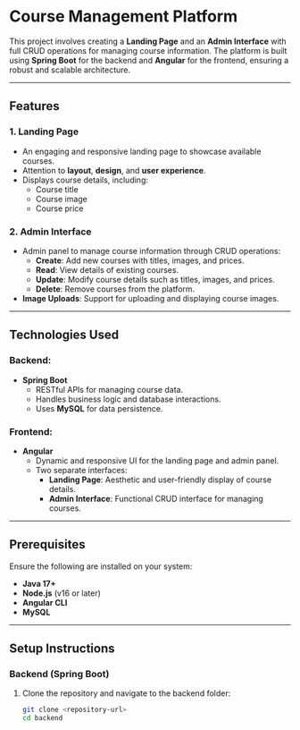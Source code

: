 # Course Management Platform

This project involves creating a **Landing Page** and an **Admin Interface** with full CRUD operations for managing course information. The platform is built using **Spring Boot** for the backend and **Angular** for the frontend, ensuring a robust and scalable architecture.

---

## Features

### 1. Landing Page
- An engaging and responsive landing page to showcase available courses.
- Attention to **layout**, **design**, and **user experience**.
- Displays course details, including:
  - Course title
  - Course image
  - Course price

### 2. Admin Interface
- Admin panel to manage course information through CRUD operations:
  - **Create**: Add new courses with titles, images, and prices.
  - **Read**: View details of existing courses.
  - **Update**: Modify course details such as titles, images, and prices.
  - **Delete**: Remove courses from the platform.
- **Image Uploads**: Support for uploading and displaying course images.

---

## Technologies Used

### Backend:
- **Spring Boot**
  - RESTful APIs for managing course data.
  - Handles business logic and database interactions.
  - Uses **MySQL** for data persistence.

### Frontend:
- **Angular**
  - Dynamic and responsive UI for the landing page and admin panel.
  - Two separate interfaces:
    - **Landing Page**: Aesthetic and user-friendly display of course details.
    - **Admin Interface**: Functional CRUD interface for managing courses.

---

## Prerequisites

Ensure the following are installed on your system:
- **Java 17+**
- **Node.js** (v16 or later)
- **Angular CLI**
- **MySQL**

---

## Setup Instructions

### Backend (Spring Boot)
1. Clone the repository and navigate to the backend folder:
   ```bash
   git clone <repository-url>
   cd backend
